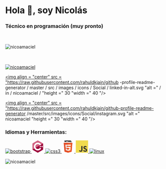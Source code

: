 <h1 align = "left"> Hola 👋, soy Nicolás </h1>
<h3 align = "left"> Técnico en programación (muy pronto) </h3>
<br>

<p align = "left"> <img src = "https://komarev.com/ghpvc/?username=nicoamaciel&label=Profile%20views&color=0e75b6&style=flat" alt = "nicoamaciel" /> </p>

<br>
<p align = "left">
<a href="https://twitter.com/nicoamaciel" target="blank"> <img align = "center" src = "https://raw.githubusercontent.com/ rahuldkjain / github-profile-readme-generator / master / src / images / icons / Social / twitter.svg "alt =" nicoamaciel "height =" 30 "width =" 40 "/> </a>
  
<a href="https://linkedin.com/in//in/nicoamaciel/" target="blank"> <img align = "center" src = "https://raw.githubusercontent.com/rahuldkjain/github -profile-readme-generator / master / src / images / icons / Social / linked-in-alt.svg "alt =" / in / nicoamaciel / "height =" 30 "width =" 40 "/> </a>
  
<a href="https://instagram.com/nicoamaciel" target="blank"> <img align = "center" src = "https://raw.githubusercontent.com/rahuldkjain/github-profile-readme-generator /master/src/images/icons/Social/instagram.svg "alt =" nicoamaciel "height =" 30 "width =" 40 "/> </a>
</p>

<h3 align =" left "> Idiomas y Herramientas: </h3>
<p align = "left"> <a href="https://getbootstrap.com" target="_blank"> <img src = "https://raw.githubusercontent.com/devicons/devicon/master/icons/ bootstrap / bootstrap-plain-wordmark.svg "alt =" bootstrap "width =" 40 "height =" 40 "/> </a> <a href =" https://www.w3schools.com/cpp/ "objetivo = "_ en blanco"> <img src = "https://raw.githubusercontent.com/devicons/devicon/master/icons/cplusplus/cplusplus-original.svg" alt = "cplusplus" width = "40" height = "40 "/> </a> <a href="https://www.w3schools.com/css/" target="_blank"> <img src =" https: //raw.githubusercontent.com / devicons / devicon / master / icons / css3 / css3-original-wordmark.svg "alt =" css3 "width =" 40 "height =" 40 "/> </a> <a href =" https: // www.w3.org/html/ "target =" _ blank "> <img src =" https://raw.githubusercontent.com/devicons/devicon/master/icons/html5/html5-original-wordmark.svg "alt = "html5" width = "40" height = "40" /> </a> <a href="https://developer.mozilla.org/en-US/docs/Web/JavaScript" target="_blank"> <img src = "https://raw.githubusercontent.com/devicons/devicon/master/icons/javascript/javascript-original.svg" alt = "javascript" width = "40" height = "40" /> </ a> <a href = "https://www.linux.org/" target = "_ blank"> <img src = "https://raw.githubusercontent.com/devicons/devicon/master/icons/linux/linux-original. svg "alt =" linux "width =" 40 "height =" 40 "/> </a> </p>

<p> <img align = "center" src = "https://github-readme-stats.vercel.app/api/top-langs?username=nicoamaciel&show_icons=true&locale=en&layout=compact" alt = "nicoamaciel" /> </p>
